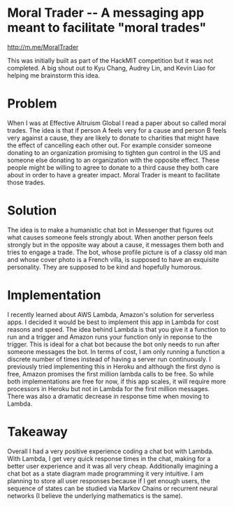 # Moral Trader -- A messaging app meant to facilitate "moral trades"
http://m.me/MoralTrader

This was initially built as part of the HackMIT competition but it was not completed. A big shout out to Kyu Chang, Audrey Lin, and Kevin Liao for helping me brainstorm this idea.

# Problem
When I was at Effective Altruism Global I read a paper about so called moral trades. The idea is that if person A feels very for a cause and person B feels very against a cause, they are likely to donate to charities that might have the effect of cancelling each other out. For example consider someone donating to an organization promising to tighten gun control in the US and someone else donating to an organization with the opposite effect. These people might be willing to agree to donate to a third cause they both care about in order to have a greater impact. Moral Trader is meant to facilitate those trades.

# Solution
The idea is to make a humanistic chat bot in Messenger that figures out what causes someone feels strongly about. When another person feels strongly but in the opposite way about a cause, it messages them both and tries to engage a trade. The bot, whose profile picture is of a classy old man and whose cover photo is a French villa, is supposed to have an exquisite personality. They are supposed to be kind and hopefully humorous. 

# Implementation
I recently learned about AWS Lambda, Amazon's solution for serverless apps. I decided it would be best to implement this app in Lambda for cost reasons and speed. The idea behind Lambda is that you give it a function to run and a trigger and Amazon runs your function only in reponse to the trigger. This is ideal for a chat bot because the bot only needs to run after someone messages the bot. In terms of cost, I am only running a function a discrete number of times instead of having a server run continuously. I previously tried implementing this in Heroku and although the first dyno is free, Amazon promises the first million lambda calls to be free. So while both implementations are free for now, if this app scales, it will require more processors in Heroku but not in Lambda for the first million messages. There was also a dramatic decrease in response time when moving to Lambda.

# Takeaway
Overall I had a very positive experience coding a chat bot with Lambda. With Lambda, I get very quick response times in the chat, making for a better user experience and it was all very cheap. Additionally imagining a chat bot as a state diagram made programming it very intuitive. I am planning to store all user responses because if I get enough users, the sequence of states can be studied via Markov Chains or recurrent neural networks (I believe the underlying mathematics is the same). 

